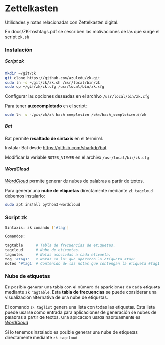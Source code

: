 # Zettelkasten

Utilidades y notas relacionadas con Zettelkasten digital.

En docs/ZK-hashtags.pdf se describen las motivaciones de las que surge el script `zk.sh`


### Instalación

##### Script zk

``` bash
mkdir ~/git/zk
git clone https://github.com/azuledu/zk.git
sudo ln -s ~/git/zk/zk.sh /usr/local/bin/zk
sudo cp ~/git/zk/zk.cfg /usr/local/bin/zk.cfg
```

Configurar las opciones deseadas en el archivo `/usr/local/bin/zk.cfg`

Para tener **autocompletado** en el script:

``` bash
sudo ln -s ~/git/zk/zk-bash-completion /etc/bash_completion.d/zk
```


##### Bat

Bat permite **resaltado de sintaxis** en el terminal.

Instalar Bat desde https://github.com/sharkdp/bat

Modificar la variable `NOTES_VIEWER` en el archivo `/usr/local/bin/zk.cfg`


##### WordCloud

[_WordCloud_](https://github.com/amueller/word_cloud) permite generar de nubes de palabras a partir de textos.

Para generar una **nube de etiquetas** directamente mediante `zk tagcloud` debemos instalarlo:

``` bash
sudo apt install python3-wordcloud
```


### Script zk

``` bash
Sintaxis: zk comando ['#tag']

Comandos:

tagtable      # Tabla de frecuencias de etiquetas.
tagcloud      # Nube de etiquetas.
tagnotes      # Notas asociadas a cada etiqueta.
tag '#tag1'   # Notas en las que aparezca la etiqueta #tag1
notes '#tag1' # Contenido de las notas que contengan la etiqueta #tag1
```

### Nube de etiquetas

Es posible generar una tabla con el número de apariciones de cada etiqueta mediante `zk tagtable`. Esta **tabla de frecuencias** se puede considerar una visualización alternativa de una nube de etiquetas.

El comando `zk taglist` genera una lista con todas las etiquetas. Esta lista puede usarse como entrada para aplicaciones de generación de nubes de palabras a partir de textos. Una aplicación usada habitualmente es [_WordCloud_](https://github.com/amueller/word_cloud)

Si lo tenemos instalado es posible generar una nube de etiquetas directamente mediante `zk tagcloud`
